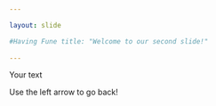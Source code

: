 ```yaml
---

layout: slide

#Having Fune title: "Welcome to our second slide!"
	
---
```


Your text

Use the left arrow to go back!
